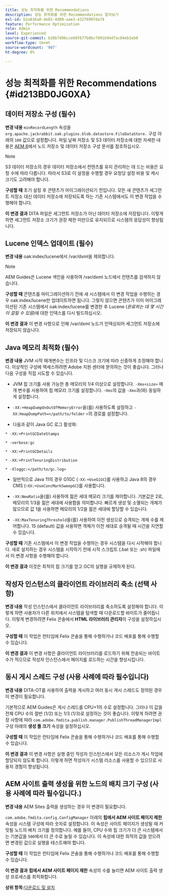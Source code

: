 ```yaml
---
title: 성능 최적화를 위한 Recommendations
description: 성능 최적화를 위한 Recommendations 알아보기
exl-id: b2a836a0-de82-4d89-aae3-43276997da74
feature: Performance Optimization
role: Admin
level: Experienced
source-git-commit: b28b7d96cce69f677b0bcf891b94d7ac84eb1eb0
workflow-type: tm+mt
source-wordcount: '907'
ht-degree: 0%

---
```


# 성능 최적화를 위한 Recommendations {#id213BD0JG0XA}

## 데이터 저장소 구성 \(필수\)

**변경 내용**
`minRecordLength` 속성을 `org.apache.jackrabbit.oak.plugins.blob.datastore.FileDataStore.` 구성 아래의 `100` 값으로 설정합니다. 파일 날짜 저장소 및 S3 데이터 저장소에 대한 자세한 내용은 [AEM 6](https://helpx.adobe.com/experience-manager/6-5/sites/deploying/using/data-store-config.html)에서 노드 저장소 및 데이터 저장소 구성 문서를 참조하십시오.

>[!NOTE]
>
> S3 데이터 저장소의 경우 데이터 저장소에서 컨텐츠를 유지 관리하는 데 드는 비용은 요청 수에 따라 다릅니다. 따라서 S3로 이 설정을 수행할 경우 요청당 설정 비용 및 캐시 크기도 고려해야 합니다.

**구성할 때**
초기 설정 후 콘텐츠가 마이그레이션되기 전입니다. 모든 새 콘텐츠가 세그먼트 저장소 대신 데이터 저장소에 저장되도록 하는 기존 시스템에서도 이 변경 작업을 수행해야 합니다.

**이 변경 결과**
DITA 파일은 세그먼트 저장소가 아닌 데이터 저장소에 저장됩니다. 이렇게 하면 세그먼트 저장소 크기가 권장 제한 미만으로 유지되므로 시스템의 응답성이 향상됩니다.

## Lucene 인덱스 업데이트 \(필수\)

**변경 내용**
oak:index/lucene에서 /var/dxml을 제외합니다.

>[!NOTE]
>
> AEM Guides은 Lucene 색인을 사용하여 /var/dxml 노드에서 컨텐츠를 검색하지 않습니다.

**구성할 때**
콘텐츠를 마이그레이션하기 전에 새 시스템에서 이 변경 작업을 수행하는 경우 oak:index/lucene만 업데이트하면 됩니다. 그렇지 않으면 콘텐츠가 이미 마이그레이션된 기존 시스템에서 oak:index/lucene를 변경한 후 Lucene \(*완료하는 데 몇 시간이 걸릴 수 있음*\)에 대한 인덱스를 다시 빌드하십시오.

**이 변경 결과**
이 변경 사항으로 인해 /var/dxml 노드가 인덱싱되어 세그먼트 저장소에 저장되지 않습니다.

## Java 메모리 최적화 \(필수\)

**변경 내용**
JVM 시작 매개변수는 인프라 및 디스크 크기에 따라 신중하게 조정해야 합니다. 이상적인 구성에 액세스하려면 Adobe 지원 센터에 문의하는 것이 좋습니다. 그러나 다음 구성을 직접 시도할 수 있습니다.

- JVM 힙 크기를 사용 가능한 총 메모리의 1/4 이상으로 설정합니다. `-Xmx<size>` 매개 변수를 사용하여 힙 메모리 크기를 설정합니다. -`Xms`의 값을 `-Xmx`과(와) 동일하게 설정합니다.

- `-XX:+HeapDumpOnOutOfMemoryError`을(를) 사용하도록 설정하고 `-XX:HeapDumpPath=</path/to/folder` `>`의 경로를 설정합니다.

- 다음과 같이 Java GC 로그 활성화:

`* -XX:+PrintGCDateStamps`

`* -verbose:gc`

`* -XX:+PrintGCDetails`

`* -XX:+PrintTenuringDistribution`

`* -Xloggc:</path/to/gc.log>`

- 일반적으로 Java 11의 경우 G1GC \(`-XX:+UseG1GC`\)를 사용하고 Java 8의 경우 CMS \(-`XX:+UseConcMarkSweepGC`\)를 사용합니다.

- `-XX:NewRatio`을(를) 사용하여 젊은 세대 메모리 크기를 제어합니다. 기본값은 2로, 메모리의 1/3을 젊은 세대에 사용함을 의미합니다. 빠르게 생성 및 소멸되는 개체가 많으므로 값 1을 사용하면 메모리의 1/2을 젊은 세대에 할당할 수 있습니다.

- `-XX:MaxTenuringThreshold`을(를) 사용하여 이전 생성으로 승격되는 개체 수를 제어합니다. 15 \(default\) 값을 사용하면 객체가 이전 세대로 승격될 때 시간을 지연할 수 있습니다.

**구성할 때**
기존 시스템에서 이 변경 작업을 수행하는 경우 시스템을 다시 시작해야 합니다. 새로 설치하는 경우 시스템을 시작하기 전에 시작 스크립트 \(.bat 또는 .sh\) 파일에서 이 변경 사항을 수행해야 합니다.

**이 변경 결과**
이것은 최적의 힙 크기를 얻고 GC의 실행을 규제하게 된다.

## 작성자 인스턴스의 클라이언트 라이브러리 축소 \(선택 사항\)

**변경 내용**
작성 인스턴스에서 클라이언트 라이브러리를 축소하도록 설정해야 합니다. 이렇게 하면 사용자가 다른 위치에서 시스템을 탐색할 때 다운로드할 바이트가 줄어듭니다. 이렇게 변경하려면 Felix 콘솔에서 **HTML 라이브러리 관리자**&#x200B;의 구성을 설정하십시오.

**구성할 때**
이 작업은 런타임에 Felix 콘솔을 통해 수행하거나 코드 배포를 통해 수행할 수 있습니다.

**이 변경 결과**
이 변경 사항은 클라이언트 라이브러리를 로드하기 위해 전송되는 바이트 수가 적으므로 작성자 인스턴스에서 페이지를 로드하는 시간을 향상시킵니다.

## 동시 게시 스레드 구성 \(사용 사례에 따라 필수입니다\)

**변경 내용**
DITA-OT를 사용하여 출력을 게시하고 여러 동시 게시 스레드도 정의된 경우 이 변경이 필요합니다.

기본적으로 AEM Guides은 게시 스레드를 CPU+1의 수로 설정합니다. 그러나 이 값을 전체 CPU 수의 절반 \(1/2\) 또는 1/3 \(1/3\)로 설정하는 것이 좋습니다. 이렇게 하려면 권장 사항에 따라 `com.adobe.fmdita.publish.manager.PublishThreadManagerImpl` 구성 아래의 **생성 풀 크기** 속성을 설정하십시오.

**구성할 때**
이 작업은 런타임에 Felix 콘솔을 통해 수행하거나 코드 배포를 통해 수행할 수 있습니다.

**이 변경 결과**
이 변경 사항은 실행 중인 작성자 인스턴스에서 모든 리소스가 게시 작업에 할당되지 않도록 합니다. 이렇게 하면 작성자가 시스템 리소스를 사용할 수 있으므로 사용자 경험이 향상됩니다.

## AEM 사이트 출력 생성을 위한 노드의 배치 크기 구성 \(사용 사례에 따라 필수입니다.\)

**변경 내용**
AEM Sites 출력을 생성하는 경우 이 변경이 필요합니다.

`com.adobe.fmdita.config.ConfigManager` 아래의 **힙에서 AEM 사이트 페이지 제한** 속성을 시스템 구성에 따라 숫자로 설정합니다. 이 속성은 사이트 페이지가 생성될 때 커밋될 노드의 배치 크기를 정의합니다. 예를 들어, CPU 수와 힙 크기가 더 큰 시스템에서는 기본값을 `500`에서 더 큰 수로 늘릴 수 있습니다. 이 속성에 대한 최적의 값을 얻으려면 변경된 값으로 실행을 테스트해야 합니다.

**구성할 때**
이 작업은 런타임에 Felix 콘솔을 통해 수행하거나 코드 배포를 통해 수행할 수 있습니다.

**이 변경 결과**
**힙에서 AEM 사이트 페이지 제한** 속성의 수를 늘리면 AEM 사이트 출력 생성 프로세스를 최적화합니다.


**상위 항목:**&#x200B;[&#x200B;다운로드 및 설치](download-install.md)
